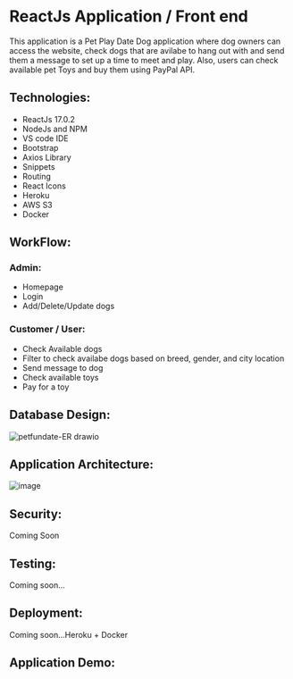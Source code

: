 # ReactJs Application / Front end

This application is a Pet Play Date Dog application where dog owners can access the website, check dogs that are avilabe to hang out with and send them a message to set up a time to meet and play. Also, users can check available pet Toys and buy them using PayPal API. 

## Technologies:

* ReactJs 17.0.2
* NodeJs and NPM
* VS code IDE
* Bootstrap
* Axios Library
* Snippets
* Routing
* React Icons
* Heroku
* AWS S3
* Docker

## WorkFlow:

### Admin:
* Homepage
* Login 
* Add/Delete/Update dogs

### Customer / User:
* Check Available dogs
* Filter to check availabe dogs based on breed, gender, and city location
* Send message to dog
* Check available toys
* Pay for a toy

## Database Design: 

![petfundate-ER drawio](https://user-images.githubusercontent.com/56841959/177401782-6ad29d72-0a51-4f06-a465-6a99e7181ca0.png)


## Application Architecture:

![image](https://user-images.githubusercontent.com/56841959/177401140-66919e99-9c76-44a6-866b-32e71d0fc9c8.png)


## Security:
Coming Soon

## Testing:
Coming soon...

## Deployment:
Coming soon...Heroku + Docker

## Application Demo:
